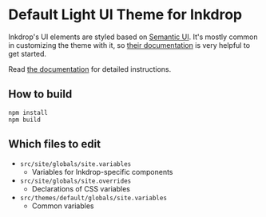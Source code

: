 # Default Light UI Theme for Inkdrop

Inkdrop's UI elements are styled based on [Semantic UI](http://semantic-ui.com/).
It's mostly common in customizing the theme with it, so [their documentation](http://learnsemantic.com/) is very helpful to get started.

Read [the documentation](http://doc.inkdrop.info/manual/creating-a-theme) for detailed instructions.

## How to build

```
npm install
npm build
```

## Which files to edit

- `src/site/globals/site.variables`
  - Variables for Inkdrop-specific components
- `src/site/globals/site.overrides`
  - Declarations of CSS variables
- `src/themes/default/globals/site.variables`
  - Common variables
